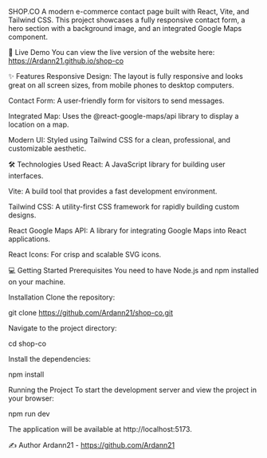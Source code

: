 SHOP.CO
A modern e-commerce contact page built with React, Vite, and Tailwind CSS. This project showcases a fully responsive contact form, a hero section with a background image, and an integrated Google Maps component.

🚀 Live Demo
You can view the live version of the website here:
https://Ardann21.github.io/shop-co

✨ Features
Responsive Design: The layout is fully responsive and looks great on all screen sizes, from mobile phones to desktop computers.

Contact Form: A user-friendly form for visitors to send messages.

Integrated Map: Uses the @react-google-maps/api library to display a location on a map.

Modern UI: Styled using Tailwind CSS for a clean, professional, and customizable aesthetic.

🛠️ Technologies Used
React: A JavaScript library for building user interfaces.

Vite: A build tool that provides a fast development environment.

Tailwind CSS: A utility-first CSS framework for rapidly building custom designs.

React Google Maps API: A library for integrating Google Maps into React applications.

React Icons: For crisp and scalable SVG icons.

💻 Getting Started
Prerequisites
You need to have Node.js and npm installed on your machine.

Installation
Clone the repository:

git clone https://github.com/Ardann21/shop-co.git

Navigate to the project directory:

cd shop-co

Install the dependencies:

npm install

Running the Project
To start the development server and view the project in your browser:

npm run dev

The application will be available at http://localhost:5173.

✍️ Author
Ardann21 - https://github.com/Ardann21
